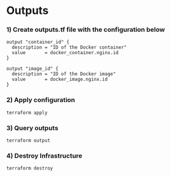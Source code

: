 # Outputs

### 1) Create outputs.tf file with the configuration below

    output "container_id" {
      description = "ID of the Docker container"
      value       = docker_container.nginx.id
    }

    output "image_id" {
      description = "ID of the Docker image"
      value       = docker_image.nginx.id
    }

### 2) Apply configuration

    terraform apply

### 3) Query outputs

    terraform output

### 4) Destroy Infrastructure

    terraform destroy
